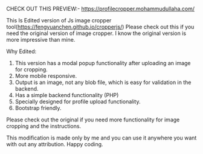 CHECK OUT THIS PREVIEW:-  https://profilecropper.mohammudullaha.com/

This Is Edited version of Js image cropper tool(https://fengyuanchen.github.io/cropperjs/) Please check out this if you need the original version of image cropper. I know the original version is more impressive than mine.

Why Edited:

1. This version has a modal popup functionality after uploading an image for cropping.
2. More mobile responsive.
3. Output is an image, not any blob file, which is easy for validation in the backend.
4. Has a simple backend functionality (PHP)
5. Specially designed for profile upload functionality.
6. Bootstrap friendly.

Please check out the original if you need more functionality for image cropping and the instructions.

This modification is made only by me and you can use it anywhere you want with out any attribution. Happy coding.
